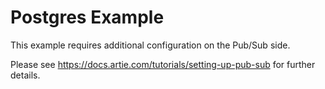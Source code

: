 # Postgres Example

This example requires additional configuration on the Pub/Sub side.

Please see https://docs.artie.com/tutorials/setting-up-pub-sub for further details.

